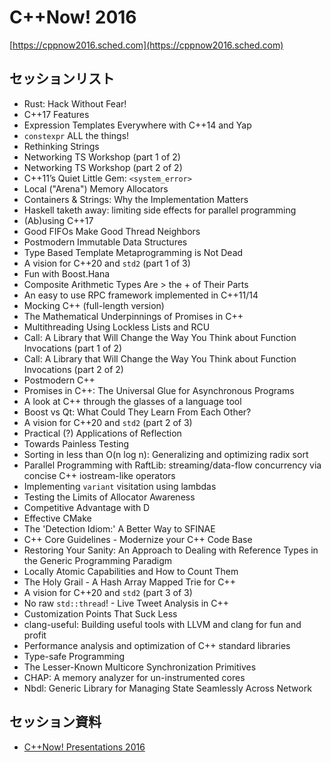 # C++Now! 2016
[https://cppnow2016.sched.com](https://cppnow2016.sched.com)

## セッションリスト
- Rust: Hack Without Fear!
- C++17 Features
- Expression Templates Everywhere with C++14 and Yap
- `constexpr` ALL the things!
- Rethinking Strings
- Networking TS Workshop (part 1 of 2)
- Networking TS Workshop (part 2 of 2)
- C++11’s Quiet Little Gem: `<system_error>`
- Local ("Arena") Memory Allocators
- Containers & Strings: Why the Implementation Matters
- Haskell taketh away: limiting side effects for parallel programming
- (Ab)using C++17
- Good FIFOs Make Good Thread Neighbors
- Postmodern Immutable Data Structures
- Type Based Template Metaprogramming is Not Dead
- A vision for C++20 and `std2` (part 1 of 3)
- Fun with Boost.Hana
- Composite Arithmetic Types Are > the + of Their Parts
- An easy to use RPC framework implemented in C++11/14
- Mocking C++ (full-length version)
- The Mathematical Underpinnings of Promises in C++
- Multithreading Using Lockless Lists and RCU
- Call: A Library that Will Change the Way You Think about Function Invocations (part 1 of 2)
- Call: A Library that Will Change the Way You Think about Function Invocations (part 2 of 2)
- Postmodern C++
- Promises in C++: The Universal Glue for Asynchronous Programs
- A look at C++ through the glasses of a language tool
- Boost vs Qt: What Could They Learn From Each Other?
- A vision for C++20 and `std2` (part 2 of 3)
- Practical (?) Applications of Reflection
- Towards Painless Testing
- Sorting in less than O(n log n): Generalizing and optimizing radix sort
- Parallel Programming with RaftLib: streaming/data-flow concurrency via concise C++ iostream-like operators
- Implementing `variant` visitation using lambdas
- Testing the Limits of Allocator Awareness
- Competitive Advantage with D
- Effective CMake
- The 'Detection Idiom:' A Better Way to SFINAE
- C++ Core Guidelines - Modernize your C++ Code Base
- Restoring Your Sanity: An Approach to Dealing with Reference Types in the Generic Programming Paradigm
- Locally Atomic Capabilities and How to Count Them
- The Holy Grail - A Hash Array Mapped Trie for C++
- A vision for C++20 and `std2` (part 3 of 3)
- No raw `std::thread`! - Live Tweet Analysis in C++
- Customization Points That Suck Less
- clang-useful: Building useful tools with LLVM and clang for fun and profit
- Performance analysis and optimization of C++ standard libraries
- Type-safe Programming
- The Lesser-Known Multicore Synchronization Primitives
- CHAP: A memory analyzer for un-instrumented cores
- Nbdl: Generic Library for Managing State Seamlessly Across Network

## セッション資料
- [C++Now! Presentations 2016](https://github.com/boostcon/cppnow_presentations_2016)
